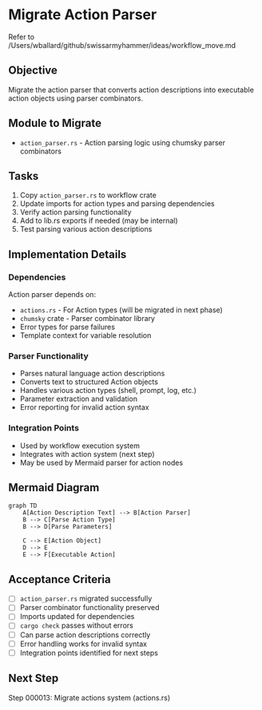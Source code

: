 # Migrate Action Parser

Refer to /Users/wballard/github/swissarmyhammer/ideas/workflow_move.md

## Objective
Migrate the action parser that converts action descriptions into executable action objects using parser combinators.

## Module to Migrate
- `action_parser.rs` - Action parsing logic using chumsky parser combinators

## Tasks
1. Copy `action_parser.rs` to workflow crate
2. Update imports for action types and parsing dependencies
3. Verify action parsing functionality
4. Add to lib.rs exports if needed (may be internal)
5. Test parsing various action descriptions

## Implementation Details

### Dependencies
Action parser depends on:
- `actions.rs` - For Action types (will be migrated in next phase)
- `chumsky` crate - Parser combinator library
- Error types for parse failures
- Template context for variable resolution

### Parser Functionality
- Parses natural language action descriptions
- Converts text to structured Action objects
- Handles various action types (shell, prompt, log, etc.)
- Parameter extraction and validation
- Error reporting for invalid action syntax

### Integration Points
- Used by workflow execution system
- Integrates with action system (next step)
- May be used by Mermaid parser for action nodes

## Mermaid Diagram
```mermaid
graph TD
    A[Action Description Text] --> B[Action Parser]
    B --> C[Parse Action Type]
    B --> D[Parse Parameters]
    
    C --> E[Action Object]
    D --> E
    E --> F[Executable Action]
```

## Acceptance Criteria
- [ ] `action_parser.rs` migrated successfully
- [ ] Parser combinator functionality preserved
- [ ] Imports updated for dependencies
- [ ] `cargo check` passes without errors
- [ ] Can parse action descriptions correctly
- [ ] Error handling works for invalid syntax
- [ ] Integration points identified for next steps

## Next Step
Step 000013: Migrate actions system (actions.rs)